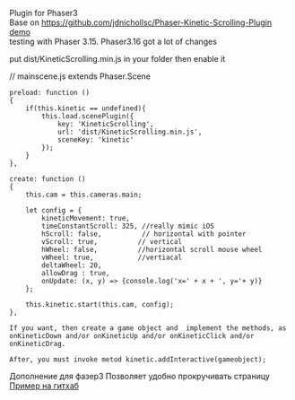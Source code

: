 Plugin for Phaser3 <br>
Base on https://github.com/jdnichollsc/Phaser-Kinetic-Scrolling-Plugin <br>
[demo](https://citizen55.github.io/res/kinetic/kinetic_phaser3.html)
 <br>
testing with Phaser 3.15. Phaser3.16 got a lot of changes <br>

put dist/KineticScrolling.min.js in your folder then enable it 

// mainscene.js extends Phaser.Scene


    preload: function ()
    {
        if(this.kinetic == undefined){
            this.load.scenePlugin({
                key: 'KineticScrolling',
                url: 'dist/KineticScrolling.min.js',
                sceneKey: 'kinetic'
            });
        }
    },
    
    create: function ()
    {
        this.cam = this.cameras.main;

        let config = {
            kineticMovement: true,
            timeConstantScroll: 325, //really mimic iOS
            hScroll: false,          // horizontal with pointer
            vScroll: true,          // vertical
            hWheel: false,          //horizontal scroll mouse wheel
            vWheel: true,           //vertiacal 
            deltaWheel: 20,
            allowDrag : true,
            onUpdate: (x, y) => {console.log('x=' + x + ', y='+ y)}
        };

        this.kinetic.start(this.cam, config);
    },

    If you want, then create a game object and  implement the methods, as onKineticDown and/or onKineticUp and/or onKineticClick and/or onKineticDrag.

    After, you must invoke metod kinetic.addInteractive(gameobject);


Дополнение для фазер3
Позволяет удобно прокручивать страницу
[Пример на гитхаб](https://citizen55.github.io/res/kinetic/kinetic_phaser3.html)
